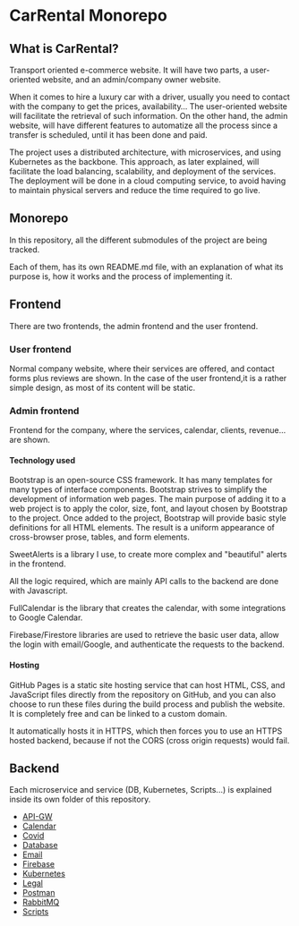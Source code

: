 # CarRental Monorepo

## What is CarRental?

Transport oriented e-commerce website. It will have two parts, a user-oriented website, and an admin/company owner
website.

When it comes to hire a luxury car with a driver, usually you need to contact with the company to get the prices,
availability… The user-oriented website will facilitate the retrieval of such information. On the other hand, the admin
website, will have different features to automatize all the process since a transfer is scheduled, until it has been
done and paid.

The project uses a distributed architecture, with microservices, and using Kubernetes as the backbone. This approach, as
later explained, will facilitate the load balancing, scalability, and deployment of the services. The deployment will be
done in a cloud computing service, to avoid having to maintain physical servers and reduce the time required to go live.

## Monorepo

In this repository, all the different submodules of the project are being tracked.

Each of them, has its own README.md file, with an explanation of what its purpose is, how it works and the process of
implementing it.

## Frontend

There are two frontends, the admin frontend and the user frontend.

### User frontend

Normal company website, where their services are offered, and contact forms plus reviews are shown. In the case of the
user frontend,it is a rather simple design, as most of its content will be static.

### Admin frontend

Frontend for the company, where the services, calendar, clients, revenue... are shown.

#### Technology used

Bootstrap is an open-source CSS framework. It has many templates for many types of interface components. Bootstrap
strives to simplify the development of information web pages. The main purpose of adding it to a web project is to apply
the color, size, font, and layout chosen by Bootstrap to the project. Once added to the project, Bootstrap will provide
basic style definitions for all HTML elements. The result is a uniform appearance of cross-browser prose, tables, and
form elements.

SweetAlerts is a library I use, to create more complex and "beautiful" alerts in the frontend.

All the logic required, which are mainly API calls to the backend are done with Javascript.

FullCalendar is the library that creates the calendar, with some integrations to Google Calendar.

Firebase/Firestore libraries are used to retrieve the basic user data, allow the login with email/Google, and
authenticate the requests to the backend.

#### Hosting

GitHub Pages is a static site hosting service that can host HTML, CSS, and JavaScript files directly from the repository
on GitHub, and you can also choose to run these files during the build process and publish the website. It is completely
free and can be linked to a custom domain.

It automatically hosts it in HTTPS, which then forces you to use an HTTPS hosted backend, because if not the CORS (cross
origin requests) would fail.

## Backend

Each microservice and service (DB, Kubernetes, Scripts...) is explained inside its own folder of this repository.

- [API-GW](https://github.com/marcllort/Car_Rental_Monorepo/tree/master/api-gateway)
- [Calendar](https://github.com/marcllort/Car_Rental_Monorepo/tree/master/calendar)
- [Covid](https://github.com/marcllort/Car_Rental_Monorepo/tree/master/covid)
- [Database](https://github.com/marcllort/Car_Rental_Monorepo/tree/master/database)
- [Email](https://github.com/marcllort/Car_Rental_Monorepo/tree/master/email)
- [Firebase](https://github.com/marcllort/Car_Rental_Monorepo/tree/master/firebase)
- [Kubernetes](https://github.com/marcllort/Car_Rental_Monorepo/tree/master/k8)
- [Legal](https://github.com/marcllort/Car_Rental_Monorepo/tree/master/legal)
- [Postman](https://github.com/marcllort/Car_Rental_Monorepo/tree/master/postman)
- [RabbitMQ](https://github.com/marcllort/Car_Rental_Monorepo/tree/master/rabbitmq)
- [Scripts](https://github.com/marcllort/Car_Rental_Monorepo/tree/master/scripts)